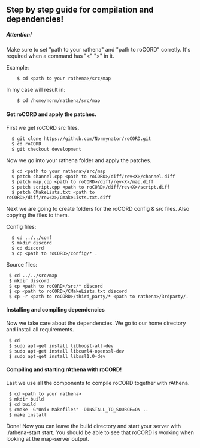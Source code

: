 ## Step by step guide for compilation and dependencies!

##### Attention!
Make sure to set "path to your rathena" and "path to roCORD" corretly.
It's required when a command has "<" ">" in it.

Example:

```
	$ cd <path to your rathena>/src/map
```
In my case will result in:
```
	$ cd /home/norm/rathena/src/map
```


#### Get roCORD and apply the patches.
First we get roCORD src files.
```
  $ git clone https://github.com/Normynator/roCORD.git
  $ cd roCORD
  $ git checkout development
```
Now we go into your rathena folder and apply the patches.
```
  $ cd <path to your rathena>/src/map
  $ patch channel.cpp <path to roCORD>/diff/rev<X>/channel.diff
  $ patch map.cpp <path to roCORD>/diff/rev<X>/map.diff
  $ patch script.cpp <path to roCORD>/diff/rev<X>/script.diff
  $ patch CMakeLists.txt <path to roCORD>/diff/rev<X>/CmakeLists.txt.diff
```
Next we are going to create folders for the roCORD config & src files.
Also copying the files to them.

Config files:
```
  $ cd ../../conf
  $ mkdir discord
  $ cd discord
  $ cp <path to roCORD>/config/* .
```

Source files:
```
 $ cd ../../src/map
 $ mkdir discord
 $ cp <path to roCORD>/src/* discord
 $ cp <path to roCORD>/CMakeLists.txt discord
 $ cp -r <path to roCORD>/third_party/* <path to rathena>/3rdparty/.
```


#### Installing and compiling dependencies
Now we take care about the dependencies. We go to our home directory and install all requirements.
```
 $ cd
 $ sudo apt-get install libboost-all-dev
 $ sudo apt-get install libcurl4-openssl-dev
 $ sudo apt-get install libssl1.0-dev
```

#### Compiling and starting rAthena with roCORD!
Last we use all the components to compile roCORD together with rAthena.
```
 $ cd <path to your rathena>
 $ mkdir build
 $ cd build
 $ cmake -G"Unix Makefiles" -DINSTALL_TO_SOURCE=ON ..
 $ make install
```
Done! Now you can leave the build directory and start your server with ./athena-start start.
You should be able to see that roCORD is working when looking at the map-server output.

